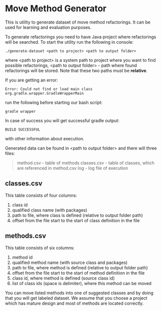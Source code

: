# Move Method Generator

This is utility to generate dataset of move method refactorings. It can be used for learning and evaluation purposes.

To generate refactorings you need to have Java project where refactorings will be searched. 
To start the utility run the following in console:
```
./generate-dataset <path to project> <path to output folder>
```
where \<path to project\> is a system path to project where you want to find possible refactorings, \<path to output folder\> - path where found refactorings will be stored. Note that these two paths must be **relative**.

If you are getting an error: 
```
Error: Could not find or load main class org.gradle.wrapper.GradleWrapperMain
```
run the following before starting our bash script:
```
gradle wrapper
```

In case of success you will get successful gradle output:
```
BUILD SUCCESSFUL
```
with other information about execution. 

Generated data can be found in \<path to output folder\> and there will three files:
> method.csv - table of methods
> classes.csv - table of classes, which are referenced in method.csv
> log - log file of execution

## classes.csv
This table consists of four columns: 
1. class id
2. qualified class name (with packages)
3. path to file, where class is defined (relative to output folder path)
4. offset from the file start to the start of class definition in the file

## methods.csv
This table consists of six columns:
1. method id
2. qualified method name (with source class and packages)
3. path to file, where method is defined (relative to output folder path)
4. offset from the file start to the start of method definition in the file
5. class id, where method is defined (source class id)
6. list of class ids (space is delimiter), where this method can be moved

You can move listed methods into one of suggested classes and by doing that you will get labeled dataset. We assume that you choose a project which has mature design and most of methods are located correctly.
